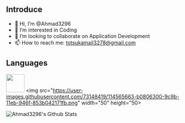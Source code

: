 ## Introduce
- 👋 Hi, I’m @Ahmad3296
- 👀 I’m interested in Coding
- 💞️ I’m looking to collaborate on Application Development
- 📫 How to reach me: totsukamail3278@gmail.com

## Languages

<img src="https://user-images.githubusercontent.com/73148419/114565056-1fa98780-9c9b-11eb-889b-0c7664dad58c.jpg" width="50" height="50"> <img src="https://user-images.githubusercontent.com/73148419/114565663-b0806300-9c9b-11eb-946f-853b042171fb.png" width="50" height="50>


<img align = "left" alt = "Ahmad3296's Github Stats" src = "https://github-readme-stats.vercel.app/api?username=Ahmad3296&show_icons=true&theme=radical" />

<!--<img align = "left" alt = "Ahmad3296's Github Stats" src = "https://github-readme-stats.vercel.app/api/top-langs/?username=Ahmad3296&layout=compact" />-->

<!---
Ahmad3296/Ahmad3296 is a ✨ special ✨ repository because its `README.md` (this file) appears on your GitHub profile.
You can click the Preview link to take a look at your changes.
--->
